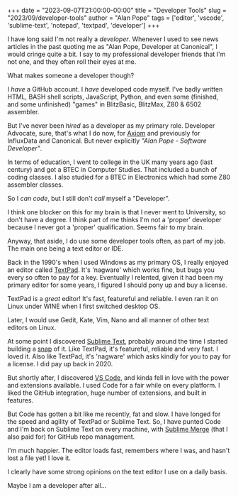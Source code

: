 +++
date = "2023-09-07T21:00:00-00:00"
title = "Developer Tools"
slug = "2023/09/developer-tools"
author = "Alan Pope"
tags = ['editor', 'vscode', 'sublime-text', 'notepad', 'textpad', 'developer']
+++

I have long said I'm not really a _developer_. Whenever I used to see news articles in the past quoting me as "Alan Pope, Developer at Canonical", I would cringe quite a bit. I say to my professional developer friends that I'm not one, and they often roll their eyes at me.

What makes someone a developer though?

I _have_ a GitHub account. I _have_ developed code myself. I've badly written HTML, BASH shell scripts, JavaScript, Python, and even some (finished, and some unfinished) "games" in BlitzBasic, BlitzMax, Z80 & 6502 assembler. 

But I've never been _hired_ as a developer as my primary role. Developer Advocate, sure, that's what I do now, for [Axiom](https://axiom.co/) and previously for InfluxData and Canonical. But never explicitly *"Alan Pope - Software Developer"*. 

In terms of education, I went to college in the UK many years ago (last century) and got a BTEC in Computer Studies. That included a bunch of coding classes. I also studied for a BTEC in Electronics which had some Z80 assembler classes. 

So I *can* _code_, but I still don't _call_ myself a "Developer".

I think one blocker on this for my brain is that I never went to University, so don't have a degree. I think part of me thinks I'm not a 'proper' developer because I never got a 'proper' qualification. Seems fair to my brain.

Anyway, that aside, I do use some developer tools often, as part of my job. The main one being a text editor or IDE.

Back in the 1990's when I used Windows as my primary OS, I really enjoyed an editor called [TextPad](https://www.textpad.com/home). It's 'nagware' which works fine, but bugs you every so often to pay for a key. Eventually I relented, given it had been my primary editor for some years, I figured I should pony up and buy a license. 

TextPad is a *great* editor! It's fast, featureful and reliable. I even ran it on Linux under WINE when I first switched desktop OS. 

Later, I would use Gedit, Kate, Vim, Nano and all manner of other text editors on Linux.

At some point I discovered [Sublime Text](https://www.sublimetext.com/), probably around the time I started building a [snap](https://snapcraft.io/sublime-text) of it. Like TextPad, it's featureful, reliable and very fast. I loved it. Also like TextPad, it's 'nagware' which asks kindly for you to pay for a license. I did pay up back in 2020.

But shortly after, I discovered [VS Code](https://code.visualstudio.com/), and kinda fell in love with the power and extensions available. I used Code for a fair while on every platform. I liked the GitHub integration, huge number of extensions, and built in features.

But Code has gotten a bit like me recently, fat and slow. I have longed for the speed and agility of TextPad or Sublime Text. So, I have punted Code and I'm back on Sublime Text on every machine, with [Sublime Merge](https://www.sublimemerge.com/) (that I also paid for) for GitHub repo management.

I'm much happier. The editor loads fast, remembers where I was, and hasn't lost a file yet! I love it. 

I clearly have some strong opinions on the text editor I use on a daily basis. 

Maybe I am a developer after all...